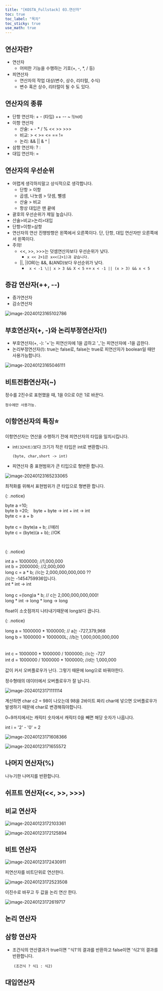 ```yaml
---
title: "[KOSTA_Fullstack] 03.연산자"
toc: true
toc_label: "목차"
toc_sticky: true
use_math: true
---
```


## 연산자란?

- 연산자
  - 어떠한 기능을 수행하는 기호(+, -, *, / 등)
- 피연산자
  - 연산자의 작업 대상(변수, 상수, 리터럴, 수식)
  - 변수 혹은 상수, 리터럴이 될 수 도 있다.

## 연산자의 종류

- 단항 연산자: + - (타입) ++ -- ~ !(not)
- 이항 연산자
  - 산술: + - * / % << >> >>>
  - 비교: > < >= <= == !=
  - 논리: && \|\| & ^ \|
- 삼항 연산자: ? :
- 대입 연산자: =

## 연산자의 우선순위

- 어렵게 생각하지말고 상식적으로 생각합니다.
  - 단항 > 이항
  - 곱셈, 나눗셈 > 덧셈, 뺄셈
  - 산술 > 비교
  - 항상 대입은 맨 끝에
- 괄호의 우선순위가 제일 높습니다.
- 산술>비교>논리>대입
- 단항>이항>삼항
- 연산자의 연산 진행방향은 왼쪽에서 오른쪽이다. 
  단, 단항, 대입 연산자만 오른쪽에서 왼쪽이다.
- 주의!
  - <<, >>, >>>는 덧셈연산자보다 우선순위가 낮다.
    - `x << 2+1은 x<<(2+1)과 같습니다.`
  - \|\|, \|(OR)는 &&, &(AND)보다 우선순위가 낮다.
    - ` x < -1 \|| x > 3 && X < 5` == `x < -1 || (x > 3) && x < 5`

## 증감 연산자(++, --)

- 증가연산자
- 감소연산자

![image-20240123165102786](../../images/2024-01-23-연산자/image-20240123165102786.png)

## 부호연산자(+, -)와 논리부정연산자(!)

- 부호연산자(+, -): '+'는 피연산자에 1을 곱하고 '_'는 피연산자에 -1을 곱한다.
- 논리부정연산자(!): true는 false로, false는 true로 피연산자가 boolean일 때만 사용가능합니다.

![image-20240123165046111](/../images/2024-01-23-연산자/image-2024012316504611.png)

## 비트전환연산자(~)

정수를 2진수로 표현했을 때, 1을 0으로 0은 1로 바꾼다.

`정수에만 사용가능.`

## 이항연산자의 특징⭐

이항연산자는 연산을 수행하기 전에 피연산자의 타입을 일치시킵니다.

- int`(32비트)`보다 크기가 작은 타입은 int로 변환합니다.

  `(byte, char,short -> int)`

- 피연산자 중 표현범위가 큰 티입으로 형변환 합니다.

![image-20240123165233065](/../images/2024-01-23-연산자/image-2024012316523306.png)

최적화를 위해서 표현범위가 큰 타입으로 형변환 합니다.

{: .notice}

byte a =10;<br/>byte b =20;&nbsp;&nbsp;&nbsp;&nbsp;byte + byte -> int + int -> int<br/>byte c = a + b<br/><br/>byte c = (byte)a + b; //에러<br/>byte c = (byte)(a + b); //OK

<br/>

{: .notice}

int a = 1000000; //1,000,000<br/>int b = 2000000; //2,000,000<br/>long c = a * b; //c는 2,000,000,000,000 ??<br/>//c는 -1454759936입니다.<br/>int * int -> int<br/><br/>long c =(long)a * b; // c는 2,000,000,000,000!<br/>long  * int -> long * long -> long



float이 소숫점까지 나타내기때문에 long보다 큽니다.

{: .notice}

long a = 1000000 * 1000000; // a는 -727,379,968<br/>long b = 1000000 * 1000000L; //b는 1,000,000,000,000<br/><br/><br/>int c = 1000000 * 1000000 / 1000000;  //c는 -727<br/>int d = 1000000 / 1000000 * 1000000; //d는 1,000,000 



값이 커서 오버플로우가 난다. 그렇기 때문에 long으로 바꿔야한다.

정수형태의 데이터에서 오버플로우가 잘 납니다.





![image-20240123171111114](/../images/2024-01-23-연산자/image-20240123171111114.png)

계산하면 char c2 = 98이 나오는데 98을 2바이트 짜리 char에 넣으면 오버플로우가 발생하기 때문에 char로 변경해줘야합니다.

0~9까지에서는 캐릭터 숫자에서 캐릭터 0을 빼면 해당 숫자가 나옵니다.

int i = '2' - '0' = 2

![image-20240123171608366](../../images/2024-01-23-연산자/image-20240123171608366.png)

![image-20240123171655572](../../images/2024-01-23-연산자/image-20240123171655572.png)

## 나머지 연산자(%)

나누기한 나머지를 반환합니다.

## 쉬프트 연산자(<<, >>, >>>)



## 비교 연산자

![image-20240123172103361](../../images/2024-01-23-연산자/image-20240123172103361.png)



![image-20240123172125894](../../images/2024-01-23-연산자/image-20240123172125894.png)

## 비트 연산자

![image-20240123172430911](/../images/2024-01-23-연산자/image-20240123172430911.png)

피연산자를 비트단위로 연산한다.

![image-20240123172523508](../../images/2024-01-23-연산자/image-20240123172523508.png)

이진수로 바꾸고 두 값을 논리 연산 한다.

![image-20240123172619717](/../images/2024-01-23-연산자/image-20240123172619717.png)

## 논리 연산자

## 삼항 연산자

- 조건식의 연산결과가 true이면 ''식1'의 결과를 반환하고 false이면 '식2'의 결과를 반환합니다.

  ​	`(조건식 ? 식1 : 식2)`

## 대입연산자

